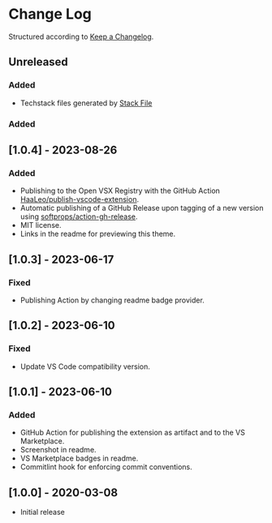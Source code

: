 # Change Log

Structured according to [Keep a Changelog](http://keepachangelog.com/).

## Unreleased

### Added

- Techstack files generated by [Stack File](https://github.com/marketplace/stack-file)

### Added

## [1.0.4] - 2023-08-26

### Added

- Publishing to the Open VSX Registry with the GitHub Action [HaaLeo/publish-vscode-extension](https://github.com/HaaLeo/publish-vscode-extension).
- Automatic publishing of a GitHub Release upon tagging of a new version using [softprops/action-gh-release](https://github.com/softprops/action-gh-release).
- MIT license.
- Links in the readme for previewing this theme.

## [1.0.3] - 2023-06-17

### Fixed

- Publishing Action by changing readme badge provider.

## [1.0.2] - 2023-06-10

### Fixed

- Update VS Code compatibility version.

## [1.0.1] - 2023-06-10

### Added

- GitHub Action for publishing the extension as artifact and to the VS Marketplace.
- Screenshot in readme.
- VS Marketplace badges in readme.
- Commitlint hook for enforcing commit conventions.

## [1.0.0] - 2020-03-08

- Initial release
